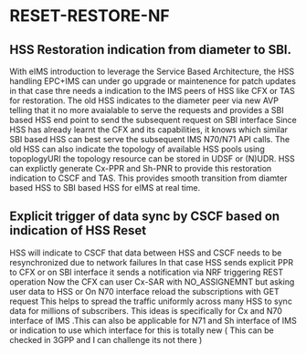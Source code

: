 # RESET-RESTORE-NF

HSS Restoration indication from diameter to SBI.
-----------------------------------------------------------------------------
With eIMS introduction to leverage the Service Based Architecture,
the HSS handling EPC+IMS can under go upgrade or maintenence for patch updates
in that case thre needs a indication to the IMS peers of HSS like CFX or TAS
for restoration.
The old HSS indicates to the diameter peer via new AVP telling that it no more avaialable
to serve the requests and provides a SBI based HSS end point to send the subsequent request on SBI interface
Since HSS has already learnt the CFX and its capabilities, it knows which similar SBI based HSS
can best serve the subsequent IMS N70/N71 API calls.
The old HSS can also indicate the topology of available HSS pools using topoplogyURI
the topology resource can be stored in UDSF or (N)UDR.
HSS can explictly generate Cx-PPR and Sh-PNR to provide this restoration indication to CSCF and TAS.
This provides smooth transition from diamter based HSS to SBI based HSS for eIMS at real time.

**Explicit trigger of data sync by CSCF based on indication of HSS Reset**
--------------------------------------------------------------------------------

HSS will indicate to CSCF that data between HSS and CSCF needs to be resynchronized due to network failures
In that case HSS sends explicit PPR to CFX or on SBI interface it sends a notification via NRF triggering REST operation
Now the CFX can user Cx-SAR with NO_ASSIGNEMNT but asking user data to HSS or
On N70 interface reload the subscriptions with GET request
This helps to spread the traffic uniformly across many HSS  to sync data for millions of subscribers.
This ideas is specifically for Cx and N70 interface of IMS .This can also be applicable for N71 and Sh interface of IMS or indication to use which interface for this is totally new ( This can be checked in 3GPP and I can challenge its not there )

